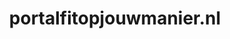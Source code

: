 ---
layout: post
title:  "portalfitopjouwmanier.nl"
internal_url:  "/data/portalfitopjouwmanier.nl.html"
categories: dutchgov
---